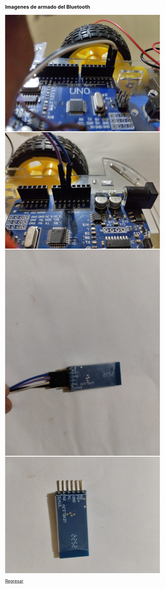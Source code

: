 
<h3>Imagenes de armado del Bluetooth</h3>
<img src="0.jpeg" alt="Girl in a jacket">
<img src="1.jpeg" alt="Girl in a jacket">
<img src="2.jpeg" alt="Girl in a jacket">
<img src="3.jpeg" alt="Girl in a jacket">

<a href="https://github.com/JnBenites/arduino_carro_unl" target="_blank">Regresar</a>